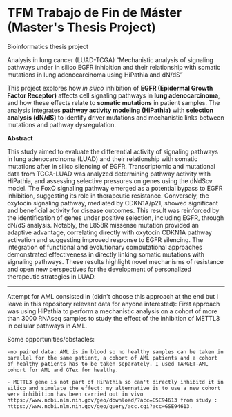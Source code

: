 # TFM Trabajo de Fin de Máster (Master's Thesis Project)
Bioinformatics thesis project

Analysis in lung cancer (LUAD-TCGA)
“Mechanistic analysis of signaling pathways under in silico EGFR inhibition and their relationship with somatic mutations in lung adenocarcinoma using HiPathia and dN/dS”

This project explores how *in silico* inhibition of **EGFR (Epidermal Growth Factor Receptor)** affects 
cell signaling pathways in **lung adenocarcinoma**, and how these effects relate to **somatic mutations** 
in patient samples. The analysis integrates **pathway activity modeling (HiPathia)** with 
**selection analysis (dN/dS)** to identify driver mutations and mechanistic links between mutations 
and pathway dysregulation.


**Abstract**

This study aimed to evaluate the differential activity of signaling pathways in lung adenocarcinoma (LUAD) and their relationship with somatic mutations after in silico silencing of EGFR. Transcriptomic and mutational data from TCGA-LUAD was analyzed determining pathway activity with HiPathia, and assessing selective pressures on genes using the dNdScv model. The FoxO signaling pathway emerged as a potential bypass to EGFR inhibition, suggesting its role in therapeutic resistance. Conversely, the oxytocin signaling pathway, mediated by CDKN1A/p21, showed significant and beneficial activity for disease outcomes. This result was reinforced by the identification of genes under positive selection, including EGFR, through dN/dS analysis. Notably, the L858R missense mutation provided an adaptive advantage, correlating directly with oxytocin CDKN1A pathway activation and suggesting improved response to EGFR silencing. The integration of functional and evolutionary computational approaches demonstrated effectiveness in directly linking somatic mutations with signaling pathways. These results highlight novel mechanisms of resistance and open new perspectives for the development of personalized therapeutic strategies in LUAD.


---------------------------------------------------------------------------------
Attempt for AML consisted in (didn't choose this approach at the end but I leave in this repository relevant data for anyone interested):
First approach was using HiPathia to perform a mechanistic analysis on a cohort of more than 3000 RNAseq samples to study the effect of the inhibition of METTL3 in cellular pathways in AML.

Some opportunities/obstacles:

    -no paired data: AML is in blood so no healthy samples can be taken in parallel for the same patient, a cohort of AML patients and a cohort of healthy patients has to be taken separately. I used TARGET-AML cohort for AML and GTex for healthy.

    - METTL3 gene is not part of HiPathia so can't directly inhibitd it in silico and simulate the effect: my alternative is to use a new cohort were inhibition has been carried out in vivo https://www.ncbi.nlm.nih.gov/geo/download/?acc=GSE94613 from study : https://www.ncbi.nlm.nih.gov/geo/query/acc.cgi?acc=GSE94613.



